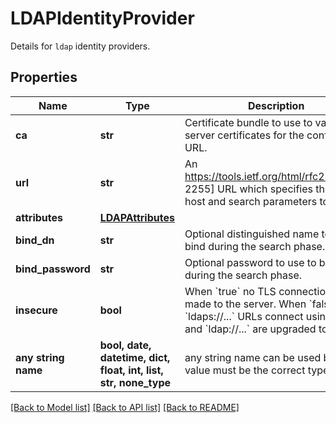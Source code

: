 # LDAPIdentityProvider

Details for `ldap` identity providers.

## Properties
Name | Type | Description | Notes
------------ | ------------- | ------------- | -------------
**ca** | **str** | Certificate bundle to use to validate server certificates for the configured URL. | [optional] 
**url** | **str** | An https://tools.ietf.org/html/rfc2255[RFC 2255] URL which specifies the LDAP host and search parameters to use. | [optional] 
**attributes** | [**LDAPAttributes**](LDAPAttributes.md) |  | [optional] 
**bind_dn** | **str** | Optional distinguished name to use to bind during the search phase. | [optional] 
**bind_password** | **str** | Optional password to use to bind during the search phase. | [optional] 
**insecure** | **bool** | When &#x60;true&#x60; no TLS connection is made to the server. When &#x60;false&#x60; &#x60;ldaps://...&#x60; URLs connect using TLS and &#x60;ldap://...&#x60; are upgraded to TLS. | [optional] 
**any string name** | **bool, date, datetime, dict, float, int, list, str, none_type** | any string name can be used but the value must be the correct type | [optional]

[[Back to Model list]](../README.md#documentation-for-models) [[Back to API list]](../README.md#documentation-for-api-endpoints) [[Back to README]](../README.md)


